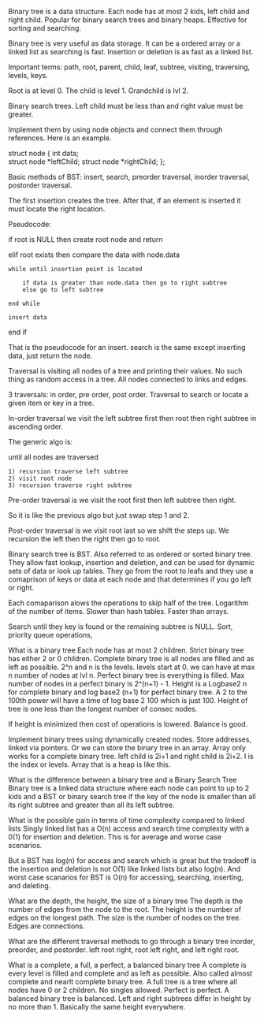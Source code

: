 Binary tree is a data structure. Each node has at most 2 kids, left child and
right child.
Popular for binary search trees and binary heaps. Effective for sorting and
searching.

Binary tree is very useful as data storage. It can be a ordered array or a
linked list as searching is fast. Insertion or deletion is as fast as a linked
list.

Important terms: path, root, parent, child, leaf, subtree, visiting,
traversing, levels, keys.

Root is at level 0. The child is level 1. Grandchild is lvl 2.

Binary search trees. Left child must be less than and right value must be
greater.

Implement them by using node objects and connect them through references.
Here is an example.

struct node {
	int data;   
	struct node *leftChild;
	struct node *rightChild;
};

Basic methods of BST: insert, search, preorder traversal, inorder traversal,
postorder traversal.

The first insertion creates the tree. After that, if an element is inserted it
must locate the right location. 

Pseudocode:

if root is NULL then create root node and return

elif root exists then compare the data with node.data

	while until insertion point is located

		if data is greater than node.data then go to right subtree
		else go to left subtree

	end while

	insert data

end if



That is the pseudocode for an insert. search is the same except inserting data,
just return the node.


Traversal is visiting all nodes of a tree and printing their values. No such
thing as random access in a tree. All nodes connected to links and edges.

3 traversals: in order, pre order, post order. Traversal to search or locate a
given item or key in a tree.


In-order traversal we visit the left subtree first then root then right subtree
in ascending order.

The generic algo is:

until all nodes are traversed

	1) recursion traverse left subtree
	2) visit root node
	3) recursion traverse right subtree




Pre-order traversal is we visit the root first then left subtree then right.

So it is like the previous algo but just swap step 1 and 2.


Post-order traversal is we visit root last so we shift the steps up. We
recursion the left then the right then go to root.



Binary search tree is BST. Also referred to as ordered or sorted binary tree.
They allow fast lookup, insertion and deletion, and can be used for dynamic
sets of data or look up tables. They go from the root to leafs and they use a
comaprison of keys or data at each node and that determines if you go left or
right.

Each comaparison alows the operations to skip half of the tree. Logarithm of
the number of items. Slower than hash tables. Faster than arrays.

Search until they key is found or the remaining subtree is NULL.
Sort, priority queue operations, 



What is a binary tree
Each node has at most 2 children.
Strict binary tree has either 2 or 0 children.
Complete binary tree is all nodes are filled and as left as possible.
2^n and n is the levels. levels start at 0. we can have at max n number of
nodes at lvl n.
Perfect binary tree is everything is filled.
Max number of nodes in a perfect binary is 2^(n+1) - 1.
Height is a Logbase2 n for complete binary and log base2 (n+1) for perfect
binary tree.
A 2 to the 100th power will have a time of log base 2 100 which is just 100.
Height of tree is one less than the longest number of consec nodes.

If height is minimized then cost of operations is lowered. Balance is good.

Implement binary trees using dynamically created nodes. Store addresses, linked
via pointers. Or we can store the binary tree in an array.
Array only works for a complete binary tree. left child is 2i+1 and right child
is 2i+2. I is the index or levels. Array that is a heap is like this.






What is the difference between a binary tree and a Binary Search Tree
Binary tree is a linked data structure where each node can point to up to 2
kids and a BST or binary search tree if the key of the node is smaller than all
its right subtree and greater than all its left subtree.


What is the possible gain in terms of time complexity compared to linked lists
Singly linked list has a O(n) access and search time complexity with a 0(1) for
insertion and deletion. This is for average and worse case scenarios.

But a BST has log(n) for access and search which is great but the tradeoff is
the insertion and deletion is not O(1) like linked lists but also log(n). And
worst case scanarios for BST is O(n) for accessing, searching, inserting, and
deleting.


What are the depth, the height, the size of a binary tree
The depth is the number of edges from the node to the root.
The height is the number of edges on the longest path. The size is the number
of nodes on the tree. Edges are connections.


What are the different traversal methods to go through a binary tree
inorder, preorder, and postorder.
left root right, root left right, and left right root.


What is a complete, a full, a perfect, a balanced binary tree
A complete is every level is filled and complete and as left as possible. Also
called almost complete and nearlt complete binary tree.
A full tree is a tree where all nodes have 0 or 2 children. No singles allowed.
Perfect is perfect.
A balanced binary tree is balanced. Left and right subtrees differ in height by
no more than 1. Basically the same height everywhere.

